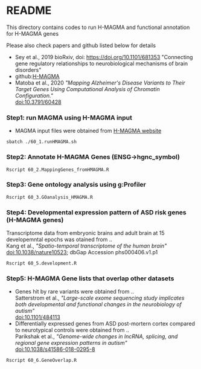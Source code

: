 # README

This directory contains codes to run H-MAGMA and functional annotation for H-MAGMA genes

Please also check papers and github listed below for details

- Sey et al., 2019 bioRxiv, doi: https://doi.org/10.1101/681353 
"Connecting gene regulatory relationships to neurobiological mechanisms of brain disorders"
- github:[H-MAGMA](http://github.com/thewonlab/H-MAGMA)
- Matoba et al., 2020 *"Mapping Alzheimer's Disease Variants to Their Target Genes Using Computational Analysis of Chromatin Configuration."*  
 [doi:10.3791/60428](https://www.jove.com/video/60428/mapping-alzheimer-s-disease-variants-to-their-target-genes-using)


### Step1: run MAGMA using H-MAGMA input
- MAGMA input files were obtained from [H-MAGMA website](http://github.com/thewonlab/H-MAGMA/tree/master/Input_Files)
```{sh}
sbatch ./60_1.runHMAGMA.sh
```

### Step2: Annotate H-MAGMA Genes (ENSG->hgnc_symbol)
```{sh}
Rscript 60_2.MappingGenes_fromHMAGMA.R
```

### Step3: Gene ontology analysis using g:Profiler
```{sh}
Rscript 60_3.GOanalysis_HMAGMA.R
```

### Step4: Developmental expression pattern of ASD risk genes (H-MAGMA genes)
Transcriptome data from embryonic brains and adult brain at 15 developemntal epochs was otained from ..  
Kang et al., *"Spatio-temporal transcriptome of the human brain"*  
[doi:10.1038/nature10523](https://doi.org/10.1038/nature10523); dbGap Accession phs000406.v1.p1

```{sh}
Rscript 60_5.development.R
```
### Step5: H-MAGMA Gene lists that overlap other datasets
- Genes hit by rare variants were obtained from ..  
Satterstrom et al., *"Large-scale exome sequencing study implicates both developmental and functional changes in the neurobiology of autism"*  
[doi:10.1101/484113](https://doi.org/10.1101/484113)
- Differentially expressed genes from ASD post-mortern cortex compared to neurotypical controls were obtained from ..  
Parikshak et al., *"Genome-wide changes in lncRNA, splicing, and regional gene expression patterns in autism"*  
[doi:10.1038/s41586-018-0295-8](https://doi.org/10.1038/s41586-018-0295-8)
```{sh}
Rscript 60_6.GeneOverlap.R
```
